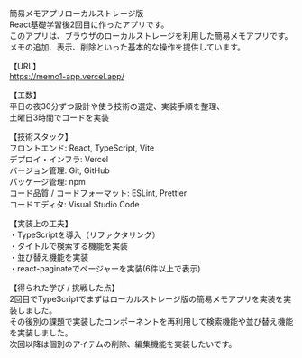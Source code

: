 簡易メモアプリローカルストレージ版  
React基礎学習後2回目に作ったアプリです。  
このアプリは、ブラウザのローカルストレージを利用した簡易メモアプリです。  
メモの追加、表示、削除といった基本的な操作を提供しています。

【URL】  
https://memo1-app.vercel.app/

【工数】  
平日の夜30分ずつ設計や使う技術の選定、実装手順を整理、  
土曜日3時間でコードを実装

【技術スタック】  
フロントエンド: React, TypeScript, Vite  
デプロイ・インフラ: Vercel  
バージョン管理: Git, GitHub  
パッケージ管理: npm  
コード品質 / コードフォーマット: ESLint, Prettier  
コードエディタ: Visual Studio Code

【実装上の工夫】  
・TypeScriptを導入（リファクタリング）  
・タイトルで検索する機能を実装  
・並び替え機能を実装  
・react-paginateでページャーを実装(6件以上で表示)  

【得られた学び / 挑戦した点】  
2回目でTypeScriptでまずはローカルストレージ版の簡易メモアプリを実装を実装しました。  
その後別の課題で実装したコンポーネントを再利用して検索機能や並び替え機能を実装しました。  
次回以降は個別のアイテムの削除、編集機能を実装したいです。